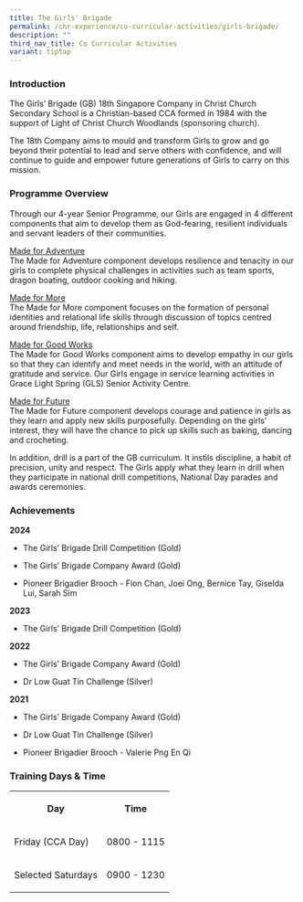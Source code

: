 ```yaml
---
title: The Girls' Brigade
permalink: /chr-experience/co-curricular-activities/girls-brigade/
description: ""
third_nav_title: Co Curricular Activities
variant: tiptap
---
```

<h3>Introduction</h3>
<p>The Girls’ Brigade (GB) 18th Singapore Company in Christ Church Secondary
School is a Christian-based CCA formed in 1984 with the support of Light
of Christ Church Woodlands (sponsoring church).</p>
<p>The 18th Company aims to mould and transform Girls to grow and go beyond
their potential to lead and serve others with confidence, and will continue
to guide and empower future generations of Girls to carry on this mission.</p>
<h3>Programme Overview</h3>
<p>Through our 4-year Senior Programme, our Girls are engaged in 4 different
components that aim to develop them as God-fearing, resilient individuals
and servant leaders of their communities.</p>
<p><u>Made for Adventure</u>
<br>The Made for Adventure component develops resilience and tenacity in our
girls to complete physical challenges in activities such as team sports,
dragon boating, outdoor cooking and hiking.</p>
<p><u>Made for More</u>
<br>The Made for More component focuses on the formation of personal identities
and relational life skills through discussion of topics centred around
friendship, life, relationships and self.</p>
<p><u>Made for Good Works</u>
<br>The Made for Good Works component aims to develop empathy in our girls
so that they can identify and meet needs in the world, with an attitude
of gratitude and service. Our Girls engage in service learning activities
in Grace Light Spring (GLS) Senior Activity Centre.</p>
<p><u>Made for Future</u>
<br>The Made for Future component develops courage and patience in girls as
they learn and apply new skills purposefully. Depending on the girls’ interest,
they will have the chance to pick up skills such as baking, dancing and
crocheting.</p>
<p>In addition, drill is a part of the GB curriculum. It instils discipline,
a habit of precision, unity and respect. The Girls apply what they learn
in drill when they participate in national drill competitions, National
Day parades and awards ceremonies.</p>
<h3>Achievements</h3>
<p><strong>2024</strong>
</p>
<ul data-tight="true" class="tight">
<li>
<p>The Girls’ Brigade Drill Competition (Gold)</p>
</li>
<li>
<p>The Girls’ Brigade Company Award (Gold)</p>
</li>
<li>
<p>Pioneer Brigadier Brooch - Fion Chan, Joei Ong, Bernice Tay, Giselda Lui,
Sarah Sim</p>
</li>
</ul>
<p><strong>2023</strong>
</p>
<ul data-tight="true" class="tight">
<li>
<p>The Girls’ Brigade Drill Competition (Gold)</p>
<p></p>
</li>
</ul>
<p><strong>2022</strong>
</p>
<ul data-tight="true" class="tight">
<li>
<p>The Girls’ Brigade Company Award (Gold)</p>
</li>
<li>
<p>Dr Low Guat Tin Challenge (Silver)</p>
<p></p>
</li>
</ul>
<p><strong>2021</strong>
</p>
<ul data-tight="true" class="tight">
<li>
<p>The Girls’ Brigade Company Award (Gold)</p>
</li>
<li>
<p>Dr Low Guat Tin Challenge (Silver)</p>
</li>
<li>
<p>Pioneer Brigadier Brooch - Valerie Png En Qi</p>
</li>
</ul>
<h3>Training Days &amp; Time</h3>
<table style="minWidth: 50px">
<colgroup>
<col>
<col>
</colgroup>
<tbody>
<tr>
<th rowspan="1" colspan="1">
<p>Day</p>
</th>
<th rowspan="1" colspan="1">
<p>Time</p>
</th>
</tr>
<tr>
<td rowspan="1" colspan="1">
<p>Friday (CCA Day)</p>
</td>
<td rowspan="1" colspan="1">
<p>0800 - 1115</p>
</td>
</tr>
<tr>
<td rowspan="1" colspan="1">
<p>Selected Saturdays</p>
</td>
<td rowspan="1" colspan="1">
<p>0900 - 1230</p>
</td>
</tr>
</tbody>
</table>
<p></p>